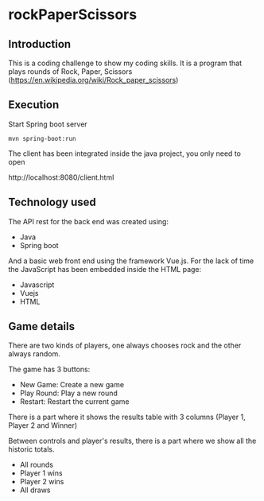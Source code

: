 # rockPaperScissors
## Introduction 

This is a coding challenge to show my coding skills.
It is a program that plays rounds of Rock, Paper, Scissors (https://en.wikipedia.org/wiki/Rock_paper_scissors)

## Execution

Start Spring boot server

```
mvn spring-boot:run
```

The client has been integrated inside the java project, you only need to open

http://localhost:8080/client.html

## Technology used

The API rest for the back end was created using:

* Java
* Spring boot

And a basic web front end using the framework Vue.js.
For the lack of time the JavaScript has been embedded inside the HTML page:

* Javascript
* Vuejs
* HTML

## Game details

There are two kinds of players, one always chooses rock and the other always random.

The game has 3 buttons:

* New Game: Create a new game
* Play Round: Play a new round
* Restart: Restart the current game

There is a part where it shows the results table with 3 columns (Player 1, Player 2 and Winner)

Between controls and player's results, there is a part where we show all the historic totals.

* All rounds
* Player 1 wins
* Player 2 wins
* All draws

